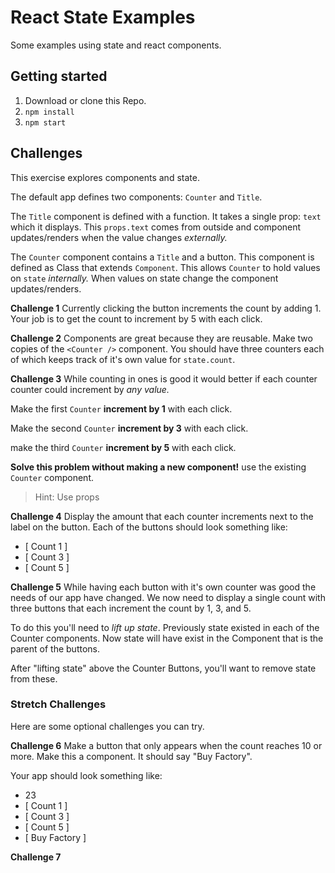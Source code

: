 # React State Examples

Some examples using state and react components.

## Getting started

1. Download or clone this Repo.
1. `npm install`
1. `npm start`

## Challenges

This exercise explores components and state.

The default app defines two components: `Counter` and `Title`.

The `Title` component is defined with a function. It takes a single prop: `text` which it displays. This `props.text` comes from outside and component updates/renders when the value changes _externally._

The `Counter` component contains a `Title` and a button. This component is defined as Class that extends `Component`. This allows `Counter` to hold values on `state` _internally._ When values on state change the component updates/renders.

**Challenge 1** Currently clicking the button increments the count by adding 1. Your job is to get the count to increment by 5 with each click.

**Challenge 2** Components are great because they are reusable. Make two copies of the `<Counter />` component. You should have three counters each of which keeps track of it's own value for `state.count`.

**Challenge 3** While counting in ones is good it would better if each counter counter could increment by _any value._

Make the first `Counter` **increment by 1** with each click.

Make the second `Counter` **increment by 3** with each click.

make the third `Counter` **increment by 5** with each click.

**Solve this problem without making a new component!** use the existing `Counter` component.

> Hint: Use props

**Challenge 4** Display the amount that each counter increments next to the label on the button. Each of the buttons should look something like:

- [ Count 1 ]
- [ Count 3 ]
- [ Count 5 ]

**Challenge 5** While having each button with it's own counter was good the needs of our app have changed. We now need to display a single count with three buttons that each increment the count by 1, 3, and 5.

To do this you'll need to _lift up state_. Previously state existed in each of the Counter components. Now state will have exist in the Component that is the parent of the buttons.

After "lifting state" above the Counter Buttons, you'll want to remove state from these.

### Stretch Challenges

Here are some optional challenges you can try.

**Challenge 6** Make a button that only appears when the count reaches 10 or more. Make this a component. It should say "Buy Factory".

Your app should look something like:

- 23
- [ Count 1 ]
- [ Count 3 ]
- [ Count 5 ]
- [ Buy Factory ]

**Challenge 7**
